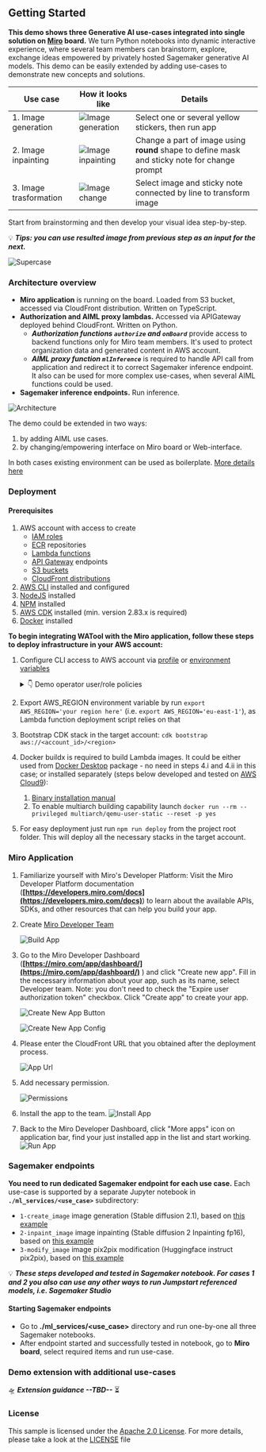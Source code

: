 ## Getting Started

 **This demo shows three Generative AI use-cases integrated into single solution on [Miro](https://miro.com/miro-aws/) board.** We turn Python notebooks into dynamic interactive experience, where several team members can brainstorm, explore, exchange ideas empowered by privately hosted Sagemaker generative AI models.
This demo can be easily extended by adding use-cases to demonstrate new concepts and solutions.


| Use case               | How it looks like                                           | Details                                                                                       |
|------------------------|-------------------------------------------------------------|-----------------------------------------------------------------------------------------------|
| 1. Image generation    | ![Image generation](./media/case-1-image_generation.png)    | Select one or several yellow stickers, then run app                                           |
| 2. Image inpainting    | ![Image inpainting](./media/case-2-inpainting_result-1.png) | Change a part of image using **round** shape to define mask and sticky note for change prompt |
| 3. Image trasformation | ![Image change](./media/case-3-pix2pix_result.png)          | Select image and sticky note connected by line to transform image                             |

Start from brainstorming and then develop your visual idea step-by-step.

 💡 ***Tips: you can use resulted image from previous step as an input for the next.***

![Supercase](./media/supercase-continue-steps_result.png)

### Architecture overview

- **Miro application** is running on the board. Loaded from S3 bucket, accessed via CloudFront distribution. Written on TypeScript.
- **Authorization and AIML proxy lambdas.** Accessed via APIGateway deployed behind CloudFront. Written on Python.
   - ***Authorization functions `authorize` and `onBoard`*** provide access to backend functions only for Miro team members. It's used to protect organization data and generated content in AWS account.
   - ***AIML proxy function `mlInference`*** is required to handle API call from application and redirect it to correct Sagemaker inference endpoint. It also can be used for more complex use-cases, when several AIML functions could be used.
- **Sagemaker inference endpoints.** Run inference.
 
![Architecture](./media/app_architecture_overview.png)

The demo could be extended in two ways: 
1. by adding AIML use cases. 
2. by changing/empowering interface on Miro board or Web-interface.

In both cases existing environment can be used as boilerplate. [More details here](#demo-extension-with-additional-use-cases) 

### Deployment

#### Prerequisites

1. AWS account with access to create
    - [IAM roles](https://docs.aws.amazon.com/IAM/latest/UserGuide/id_roles.html)
    - [ECR](https://docs.aws.amazon.com/AmazonECR/latest/userguide/what-is-ecr.html) repositories
    - [Lambda functions](https://docs.aws.amazon.com/lambda/latest/dg/welcome.html)
    - [API Gateway](https://docs.aws.amazon.com/apigateway/latest/developerguide/welcome.html) endpoints
    - [S3 buckets](https://docs.aws.amazon.com/AmazonS3/latest/userguide/Welcome.html)
    - [CloudFront distributions](https://docs.aws.amazon.com/AmazonCloudFront/latest/DeveloperGuide/Introduction.html)
2. [AWS CLI](https://docs.aws.amazon.com/cli/latest/userguide/cli-chap-install.html) installed and configured
3. [NodeJS](https://nodejs.org/en/download/) installed
4. [NPM](https://www.npmjs.com/get-npm) installed
5. [AWS CDK](https://docs.aws.amazon.com/cdk/latest/guide/getting_started.html) installed (min. version 2.83.x is required)
6. [Docker](https://docs.docker.com/get-docker/) installed

**To begin integrating WATool with the Miro application, follow these steps to deploy infrastructure in your AWS account:**

1. Configure CLI access to AWS account via [profile](https://docs.aws.amazon.com/cli/latest/userguide/getting-started-quickstart.html) or [environment variables](https://docs.aws.amazon.com/cli/latest/userguide/cli-configure-envvars.html)
   
   <details>
   <summary>👇 Demo operator user/role policies </summary>
   (steps below developed and tested in Cloud9 and Sagemaker under role with following policies)

   ```
   IAMFullAccess, AmazonS3FullAccess, AmazonSSMFullAccess, 
   CloudFrontFullAccess, AmazonAPIGatewayAdministrator, AWSCloudFormationFullAccess, 
   AWSLambda_FullAccess, AmazonElasticContainerRegistryPublicFullAccess, AmazonSageMakerFullAccess
   ```

   </details>

2. Export AWS_REGION environment variable by run `export AWS_REGION='your region here'` (i.e. `export AWS_REGION='eu-east-1'`), as Lambda function deployment script relies on that
3. Bootstrap CDK stack in the target account: `cdk bootstrap aws://<account_id>/<region>`
4. Docker buildx is required to build Lambda images. It could be either used from [Docker Desktop](https://www.docker.com/products/docker-desktop/) package - no need in steps 4.i and 4.ii in this case; or installed separately (steps below developed and tested on [AWS Cloud9](https://aws.amazon.com/cloud9/)):
   1. [Binary installation manual](https://docs.docker.com/build/install-buildx/)
   2. To enable multiarch building capability launch `docker run --rm --privileged multiarch/qemu-user-static --reset -p yes`
5. For easy deployment just run `npm run deploy` from the project root folder. This will deploy all the necessary stacks in the target account.

### Miro Application

1. Familiarize yourself with Miro's Developer Platform:
   Visit the Miro Developer Platform documentation (**[https://developers.miro.com/docs](https://developers.miro.com/docs)**) to learn about the available APIs, SDKs, and other resources that can help you build your app.
2. Create [Miro Developer Team](https://developers.miro.com/docs/create-a-developer-team)

    ![Build App](./media/build-app-button.png)

3. Go to the Miro Developer Dashboard (**[https://miro.com/app/dashboard/](https://miro.com/app/dashboard/)**
   ) and click "Create new app". Fill in the necessary information about your app, such as its name, select Developer team. Note: you don't need to check the "Expire user authorization token" checkbox. Click "Create app" to create your app.

    ![Create New App Button](./media/create-new-app.png)

    ![Create New App Config](./media/create-new-app-2.png)

4. Please enter the CloudFront URL that you obtained after the deployment process.

    ![App Url](./media/app-url.png)

5. Add necessary permission.

    ![Permissions](./media/permissions.png)

6. Install the app to the team.
   ![Install App](./media/install-app.png)
7. Back to the Miro Developer Dashboard, click "More apps" icon on application bar, find your just installed app in the list and start working.
   ![Run App](./media/miro-run-app.png)

### Sagemaker endpoints

**You need to run dedicated Sagemaker endpoint for each use case.**
Each use-case is supported by a separate Jupyter notebook in **`./ml_services/<use_case>`** subdirectory:
- `1-create_image` image generation (Stable diffusion 2.1), based on [this example](https://github.com/aws/studio-lab-examples/blob/main/generative-deep-learning/stable-diffusion-finetune/JumpStart_Stable_Diffusion_Inference_Only.ipynb)
- `2-inpaint_image` image inpainting (Stable diffusion 2 Inpainting fp16), based on [this example](https://github.com/aws/amazon-sagemaker-examples/blob/main/introduction_to_amazon_algorithms/jumpstart_inpainting/Amazon_JumpStart_Inpainting.ipynb)
- `3-modify_image` image pix2pix modification (Huggingface instruct pix2pix), based on [this example](https://github.com/aws/amazon-sagemaker-examples/tree/main/advanced_functionality/huggingface_deploy_instructpix2pix)

 💡 ***These steps developed and tested in Sagemaker notebook. For cases 1 and 2 you also can use any other ways to run Jumpstart referenced models, i.e. Sagemaker Studio***


#### Starting Sagemaker endpoints

- Go to **./ml_services/<use_case>** directory and run one-by-one all three Sagemaker notebooks.
- After endpoint started and successfully tested in notebook, go to **Miro board**, select required items and run use-case.

### Demo extension with additional use-cases

🛸 ***Extension guidance --TBD--***  ⏳

### License

This sample is licensed under the [Apache 2.0 License](http://aws.amazon.com/apache2.0/). For more details, please take a look at the [LICENSE](LICENSE) file

